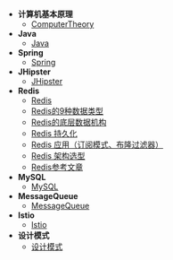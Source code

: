 - **计算机基本原理**
    - [ComputerTheory](ComputerTheory/)
- **Java**
    - [Java](Java/)
- **Spring**
    - [Spring](Spring/)  
- **JHipster**
    - [JHipster](JHipster/)       
- **Redis**
    - [Redis](Redis/)
    - [Redis的9种数据类型](Redis/DataType.md)
    - [Redis的底层数据机构](Redis/DataStructure.md)
    - [Redis 持久化](Redis/AOF&RDB.md)
    - [Redis 应用（订阅模式、布隆过滤器）](Redis/Application.md)
    - [Redis 架构选型](Redis/Framework.md)
    - [Redis参考文章](Redis/Refereneces.md)
- **MySQL**
    - [MySQL](MySQL/)    
- **MessageQueue**
    - [MessageQueue](MessageQueue/)
- **Istio**
    - [Istio](Istio/)                    
- **设计模式**
    - [设计模式](设计模式/)
